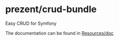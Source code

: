 prezent/crud-bundle
===================

Easy CRUD for Symfony

The documentation can be found in [Resources/doc](Resources/doc/index.md)
